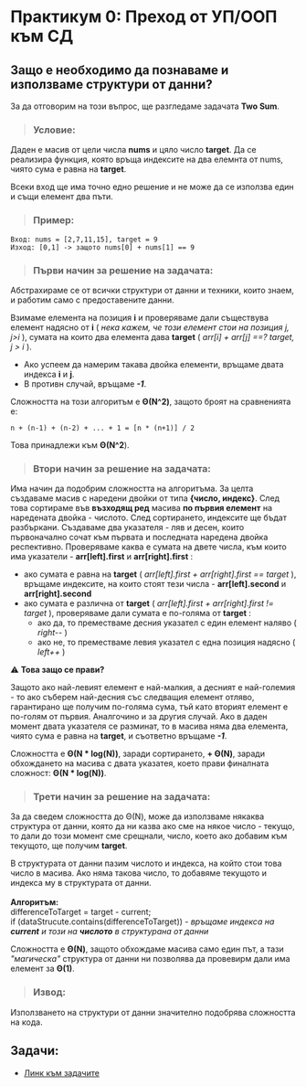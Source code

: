 # Практикум 0: Преход от УП/ООП към СД

## Защо е необходимо да познаваме и използваме структури от данни?
За да отговорим на този въпрос, ще разгледаме задачата **Two Sum**.

>### Условие:
Даден е масив от цели числа **nums** и цяло число **target**. Да се реализира функция, която връща индексите на два елемнта от nums, чиято сума е равна на **target**.

Всеки вход ще има точно едно решение и не може да се използва един и същи елемент два пъти.

> ### Пример:
    Вход: nums = [2,7,11,15], target = 9
    Изход: [0,1] -> защото nums[0] + nums[1] == 9

>### Първи начин за решение на задачата:
Абстрахираме се от всички структури от данни и техники, които знаем, и работим само с предоставените данни.

Взимаме елемента на позиция **i** и проверяваме дали съществува елемент надясно от **i**
( *нека кажем, че този елемент стои на позиция j, j>i* ), сумата на които два елемента дава **target**
( *arr[i] + arr[j] ==? target, j > i* ).
- Ако успеем да намерим такава двойка елементи, връщаме двата индекса **i** и **j**.
- В противн случай, връщаме ***-1***.

Сложността на този алгоритъм е **Θ(N^2)**,
защото броят на сравненията е:

    n + (n-1) + (n-2) + ... + 1 = [n * (n+1)] / 2
Това принадлежи към **Θ(N^2**).

>### Втори начин за решение на задачата:
Има начин да подобрим сложността на алгоритъма.
За целта създаваме масив с наредени двойки от типа **{число, индекс}**.
След това сортираме във **възходящ ред** масива **по първия елемент** на наредената двойка - числото.
След сортирането, индексите ще бъдат разбъркани. Създаваме два указателя - ляв и десен,
които първоначално сочат към първата и последната наредена двойка респективно.
Проверяваме каква е сумата на двете числа, към които има указатели - **arr[left].first** и **arr[right].first** :
- aко сумата е равна на **target**
( *arr[left].first + arr[right].first == target* ), връщаме индексите,
на които стоят тези числа - **arr[left].second** и **arr[right].second** 
- aко сумата е различна от **target** ( *arr[left].first + arr[right].first != target* ), проверяваме дали сумата е по-голяма от **target** :
  - ако да, то преместваме десния указател с един елемент наляво ( *right--* )
  - ако не, то премествамe левия указател с една позиция надясно ( *left++* )

⚠️ **Това защо се прави?**

Защото ако най-левият елемент е най-малкия,
а десният е най-големия - то ако съберем най-десния със следващия елемент отляво, гарантирано ще получим по-голяма сума, тъй като вторият елемент е по-голям от първия.
Аналгочино и за другия случай. Ако в даден момент двата указателя се разминат,
то в масива няма два елемента, чиято сума е равна на **target**, и съответно връщаме ***-1***.

Сложността е **Θ(N * log(N))**,
заради сортирането, **+ Θ(N)**, заради обхождането на масива с двата указатея,
което прави финалната сложност: **Θ(N * log(N))**.

>### Трети начин за решение на задачата:
За да сведем сложността до Θ(N), може да използваме някаква структура от данни,
която да ни казва ако сме на някое число - текущо, то дали до този момент сме срещнали,
число, което ако добавим към текущото, ще получим **target**.

В структурата от данни пазим числото и индекса, на който стои това число в масива.
Ако няма такова число, то добавяме текущото и индекса му в структурата от данни.
<br/><br/>
**Алгоритъм:** <br/>
differenceToTarget = target - current; <br/>
if (dataStrucute.contains(differenceToTarget)) - *връщаме индекса на **current** и този на **числото** в структурана от данни*

Сложността е **Θ(N)**, защото обхождаме масива само един път,
а тази *"магическа"* структура от данни ни позволява да провевирм дали има елемент за **Θ(1)**.

>### Извод:
Използването на структури от данни значително подобрява сложността на кода.

## Задачи:
- [Линк към задачите](https://leetcode.com/problem-list/auwebgfe/)
